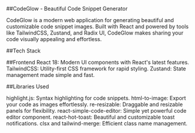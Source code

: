 
##CodeGlow - Beautiful Code Snippet Generator

CodeGlow is a modern web application for generating beautiful and customizable code snippet images. Built with React and powered by tools like TailwindCSS, Zustand, and Radix UI, CodeGlow makes sharing your code visually appealing and effortless.

##Tech Stack

##Frontend
React 18: Modern UI components with React's latest features.
TailwindCSS: Utility-first CSS framework for rapid styling.
Zustand: State management made simple and fast.

##Libraries Used

highlight.js: Syntax highlighting for code snippets.
html-to-image: Export your code as images effortlessly.
re-resizable: Draggable and resizable panels for flexibility.
react-simple-code-editor: Simple yet powerful code editor component.
react-hot-toast: Beautiful and customizable toast notifications.
clsx and tailwind-merge: Efficient class name management.


